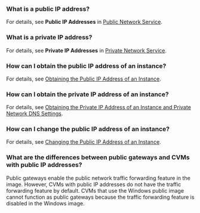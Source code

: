 ### What is a public IP address?

For details, see **Public IP Addresses** in [Public Network Service](https://intl.cloud.tencent.com/document/product/213/5224).

### What is a private IP address?

For details, see **Private IP Addresses** in [Private Network Service](https://intl.cloud.tencent.com/document/product/213/5225).

### How can I obtain the public IP address of an instance?

For details, see [Obtaining the Public IP Address of an Instance](https://intl.cloud.tencent.com/document/product/213/17940).

### How can I obtain the private IP address of an instance?

For details, see [Obtaining the Private IP Address of an Instance and Private Network DNS Settings](https://intl.cloud.tencent.com/document/product/213/17941).

### How can I change the public IP address of an instance?

For details, see [Changing the Public IP Address of an Instance](https://intl.cloud.tencent.com/document/product/213/16642).

### What are the differences between public gateways and CVMs with public IP addresses?

Public gateways enable the public network traffic forwarding feature in the image. However, CVMs with public IP addresses do not have the traffic forwarding feature by default. CVMs that use the Windows public image cannot function as public gateways because the traffic forwarding feature is disabled in the Windows image.
